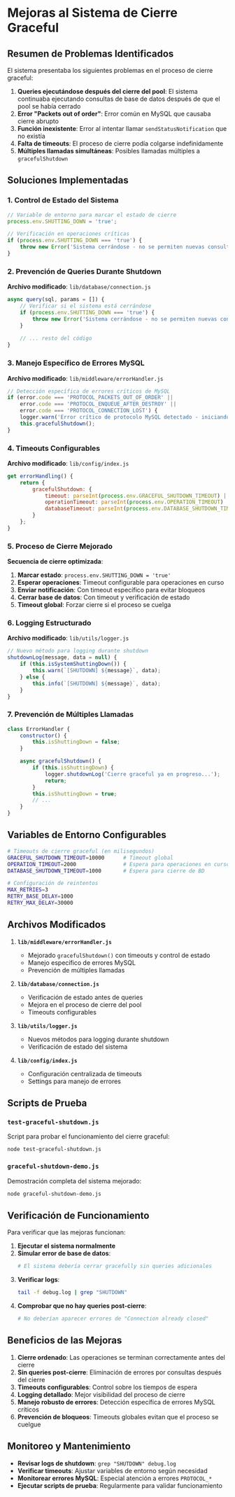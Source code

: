 # Mejoras al Sistema de Cierre Graceful

## Resumen de Problemas Identificados

El sistema presentaba los siguientes problemas en el proceso de cierre graceful:

1. **Queries ejecutándose después del cierre del pool**: El sistema continuaba ejecutando consultas de base de datos después de que el pool se había cerrado
2. **Error "Packets out of order"**: Error común en MySQL que causaba cierre abrupto
3. **Función inexistente**: Error al intentar llamar `sendStatusNotification` que no existía
4. **Falta de timeouts**: El proceso de cierre podía colgarse indefinidamente
5. **Múltiples llamadas simultáneas**: Posibles llamadas múltiples a `gracefulShutdown`

## Soluciones Implementadas

### 1. Control de Estado del Sistema

```javascript
// Variable de entorno para marcar el estado de cierre
process.env.SHUTTING_DOWN = 'true';

// Verificación en operaciones críticas
if (process.env.SHUTTING_DOWN === 'true') {
    throw new Error('Sistema cerrándose - no se permiten nuevas consultas');
}
```

### 2. Prevención de Queries Durante Shutdown

**Archivo modificado**: `lib/database/connection.js`

```javascript
async query(sql, params = []) {
    // Verificar si el sistema está cerrándose
    if (process.env.SHUTTING_DOWN === 'true') {
        throw new Error('Sistema cerrándose - no se permiten nuevas consultas');
    }
    
    // ... resto del código
}
```

### 3. Manejo Específico de Errores MySQL

**Archivo modificado**: `lib/middleware/errorHandler.js`

```javascript
// Detección específica de errores críticos de MySQL
if (error.code === 'PROTOCOL_PACKETS_OUT_OF_ORDER' || 
    error.code === 'PROTOCOL_ENQUEUE_AFTER_DESTROY' ||
    error.code === 'PROTOCOL_CONNECTION_LOST') {
    logger.warn('Error crítico de protocolo MySQL detectado - iniciando cierre graceful');
    this.gracefulShutdown();
}
```

### 4. Timeouts Configurables

**Archivo modificado**: `lib/config/index.js`

```javascript
get errorHandling() {
    return {
        gracefulShutdown: {
            timeout: parseInt(process.env.GRACEFUL_SHUTDOWN_TIMEOUT) || 10000,
            operationTimeout: parseInt(process.env.OPERATION_TIMEOUT) || 2000,
            databaseTimeout: parseInt(process.env.DATABASE_SHUTDOWN_TIMEOUT) || 1000
        }
    };
}
```

### 5. Proceso de Cierre Mejorado

**Secuencia de cierre optimizada**:

1. **Marcar estado**: `process.env.SHUTTING_DOWN = 'true'`
2. **Esperar operaciones**: Timeout configurable para operaciones en curso
3. **Enviar notificación**: Con timeout específico para evitar bloqueos
4. **Cerrar base de datos**: Con timeout y verificación de estado
5. **Timeout global**: Forzar cierre si el proceso se cuelga

### 6. Logging Estructurado

**Archivo modificado**: `lib/utils/logger.js`

```javascript
// Nuevo método para logging durante shutdown
shutdownLog(message, data = null) {
    if (this.isSystemShuttingDown()) {
        this.warn(`[SHUTDOWN] ${message}`, data);
    } else {
        this.info(`[SHUTDOWN] ${message}`, data);
    }
}
```

### 7. Prevención de Múltiples Llamadas

```javascript
class ErrorHandler {
    constructor() {
        this.isShuttingDown = false;
    }

    async gracefulShutdown() {
        if (this.isShuttingDown) {
            logger.shutdownLog('Cierre graceful ya en progreso...');
            return;
        }
        this.isShuttingDown = true;
        // ...
    }
}
```

## Variables de Entorno Configurables

```bash
# Timeouts de cierre graceful (en milisegundos)
GRACEFUL_SHUTDOWN_TIMEOUT=10000      # Timeout global
OPERATION_TIMEOUT=2000               # Espera para operaciones en curso
DATABASE_SHUTDOWN_TIMEOUT=1000       # Espera para cierre de BD

# Configuración de reintentos
MAX_RETRIES=3
RETRY_BASE_DELAY=1000
RETRY_MAX_DELAY=30000
```

## Archivos Modificados

1. **`lib/middleware/errorHandler.js`**
   - Mejorado `gracefulShutdown()` con timeouts y control de estado
   - Manejo específico de errores MySQL
   - Prevención de múltiples llamadas

2. **`lib/database/connection.js`**
   - Verificación de estado antes de queries
   - Mejora en el proceso de cierre del pool
   - Timeouts configurables

3. **`lib/utils/logger.js`**
   - Nuevos métodos para logging durante shutdown
   - Verificación de estado del sistema

4. **`lib/config/index.js`**
   - Configuración centralizada de timeouts
   - Settings para manejo de errores

## Scripts de Prueba

### `test-graceful-shutdown.js`
Script para probar el funcionamiento del cierre graceful:
```bash
node test-graceful-shutdown.js
```

### `graceful-shutdown-demo.js`
Demostración completa del sistema mejorado:
```bash
node graceful-shutdown-demo.js
```

## Verificación de Funcionamiento

Para verificar que las mejoras funcionan:

1. **Ejecutar el sistema normalmente**
2. **Simular error de base de datos**:
   ```bash
   # El sistema debería cerrar gracefully sin queries adicionales
   ```
3. **Verificar logs**:
   ```bash
   tail -f debug.log | grep "SHUTDOWN"
   ```
4. **Comprobar que no hay queries post-cierre**:
   ```bash
   # No deberían aparecer errores de "Connection already closed"
   ```

## Beneficios de las Mejoras

1. **Cierre ordenado**: Las operaciones se terminan correctamente antes del cierre
2. **Sin queries post-cierre**: Eliminación de errores por consultas después del cierre
3. **Timeouts configurables**: Control sobre los tiempos de espera
4. **Logging detallado**: Mejor visibilidad del proceso de cierre
5. **Manejo robusto de errores**: Detección específica de errores MySQL críticos
6. **Prevención de bloqueos**: Timeouts globales evitan que el proceso se cuelgue

## Monitoreo y Mantenimiento

- **Revisar logs de shutdown**: `grep "SHUTDOWN" debug.log`
- **Verificar timeouts**: Ajustar variables de entorno según necesidad
- **Monitorear errores MySQL**: Especial atención a errores `PROTOCOL_*`
- **Ejecutar scripts de prueba**: Regularmente para validar funcionamiento